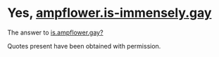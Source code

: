 # Yes, [ampflower.is-immensely.gay](https://ampflower.is-immensely.gay)

The answer to [is.ampflower.gay?](https://is.ampflower.gay)

Quotes present have been obtained with permission.

